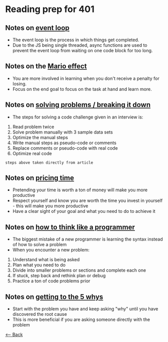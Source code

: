 # Reading prep for 401

## Notes on [event loop](https://www.youtube.com/watch?v=8aGhZQkoFbQ)
- The event loop is the process in which things get completed.
- Due to the JS being single threaded, async functions are used to prevent the event loop from waiting on one code block for too long.

## Notes on the [Mario effect](https://www.youtube.com/watch?v=mClJBTz9I6U)
- You are more involved in learning when you don't receive a penalty for losing.
- Focus on the end goal to focus on the task at hand and learn more.

## Notes on [solving problems / breaking it down](https://simpleprogrammer.com/solving-problems-breaking-it-down/)
- The steps for solving a code challenge given in an interview is:
1. Read problem twice
2. Solve problem manually with 3 sample data sets
3. Optimize the manual steps
4. Write manual steps as pseudo-code or comments
5. Replace comments or pseudo-code with real code
6. Optimize real code

`steps above taken directly from article`

## Notes on [pricing time](https://medium.com/swlh/pretend-your-time-is-worth-1-000-hour-and-youll-become-100x-more-productive-f04628bb3e6d)
- Pretending your time is worth a ton of money will make you more productive
- Respect yourself and know you are worth the time you invest in yourself - this will make you more productive
- Have a clear sight of your goal and what you need to do to achieve it

## Notes on [how to think like a programmer](https://www.freecodecamp.org/news/how-to-think-like-a-programmer-lessons-in-problem-solving-d1d8bf1de7d2/)
- The biggest mistake of a new programmer is learning the syntax instead of how to solve a problem
- When you encounter a new problem:
1. Understand what is being asked
2. Plan what you need to do
3. Divide into smaller problems or sections and complete each one
4. If stuck, step back and rethink plan or debug
5. Practice a ton of code problems prior

## Notes on [getting to the 5 whys](https://www.mindtools.com/pages/article/newTMC_5W.htm)
- Start with the problem you have and keep asking "why" until you have discovered the root cause
- This is more beneficial if you are asking someone directly with the problem

[<-- Back](ToC.md)
